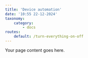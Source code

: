 ```yaml
---
title: 'Device automation'
date: '10:55 22-12-2024'
taxonomy:
    category:
        - docs
routes:
    default: /turn-everything-on-off
---
```


Your page content goes here.